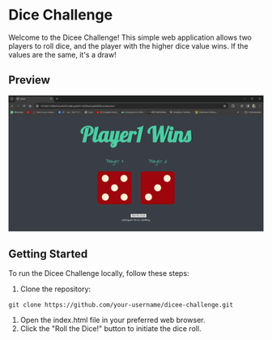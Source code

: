# Dice Challenge

Welcome to the Dicee Challenge! This simple web application allows two players to roll dice, and the player with the higher dice value wins. If the values are the same, it's a draw!

## Preview
![Dicee Preview](Screenshot.png)

## Getting Started

To run the Dicee Challenge locally, follow these steps:

1. Clone the repository:

```
git clone https://github.com/your-username/dicee-challenge.git
```
1. Open the index.html file in your preferred web browser.
2. Click the "Roll the Dice!" button to initiate the dice roll.


